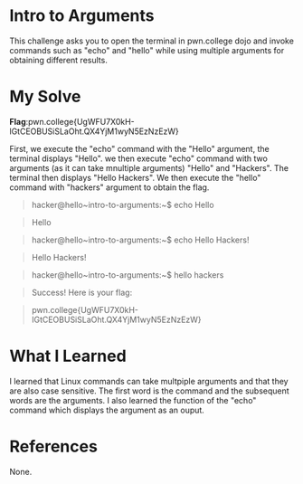 # Intro to Arguments
This challenge asks you to open the terminal in pwn.college dojo and invoke commands such as "echo" and "hello" while using multiple arguments for obtaining different results.
# My Solve
**Flag**:pwn.college{UgWFU7X0kH-lGtCEOBUSiSLaOht.QX4YjM1wyN5EzNzEzW}

First, we execute the "echo" command with the "Hello" argument, the terminal displays "Hello". we then execute "echo" command with two arguments (as it can take mnultiple arguments) "Hello" and "Hackers". The terminal then displays "Hello Hackers". We then execute the "hello" command with "hackers" argument to obtain the flag.
>hacker@hello~intro-to-arguments:~$ echo Hello

>Hello

>hacker@hello~intro-to-arguments:~$ echo Hello Hackers!

>Hello Hackers!

>hacker@hello~intro-to-arguments:~$ hello hackers

>Success! Here is your flag:

>pwn.college{UgWFU7X0kH-lGtCEOBUSiSLaOht.QX4YjM1wyN5EzNzEzW}

# What I Learned
I learned that Linux commands can take multpiple arguments and that they are also case sensitive. The first word is the command and the subsequent words are the arguments. I also learned the function of the "echo" command which displays the argument as an ouput.
# References
None.


